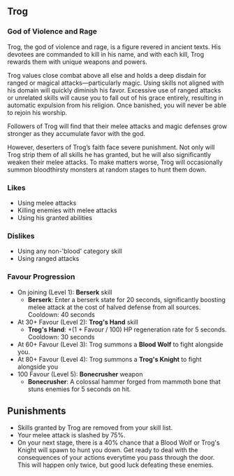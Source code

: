 ## Trog
### God of Violence and Rage

Trog, the god of violence and rage, is a figure revered in ancient texts. His devotees are commanded to kill in his name, and with each kill, Trog rewards them with unique weapons and powers.

Trog values close combat above all else and holds a deep disdain for ranged or magical attacks—particularly magic. Using skills not aligned with his domain will quickly diminish his favor. Excessive use of ranged attacks or unrelated skills will cause you to fall out of his grace entirely, resulting in automatic expulsion from his religion. Once banished, you will never be able to rejoin his worship.

Followers of Trog will find that their melee attacks and magic defenses grow stronger as they accumulate favor with the god.

However, deserters of Trog’s faith face severe punishment. Not only will Trog strip them of all skills he has granted, but he will also significantly weaken their melee attacks. To make matters worse, Trog will occasionally summon bloodthirsty monsters at random stages to hunt them down.

### Likes
- Using melee attacks
- Killing enemies with melee attacks
- Using his granted abilities
### Dislikes
- Using any non-'blood' category skill
- Using ranged attacks

### Favour Progression
- On joining (Level 1): **Berserk** skill
	- **Berserk**: Enter a berserk state for 20 seconds, significantly boosting melee attack at the cost of halved defense from all sources. Cooldown: 40 seconds
- At 30+ Favour (Level 2): **Trog's Hand** skill
	- **Trog's Hand**: +(1 + Favour / 100) HP regeneration rate for 5 seconds. Cooldown: 30 seconds
- At 60+ Favour (Level 3): Trog summons a **Blood Wolf** to fight alongside you.
- At 80+ Favour (Level 4): Trog summons a **Trog's Knight** to fight alongside you
- 100 Favour (Level 5): **Bonecrusher** weapon
	- **Bonecrusher**: A colossal hammer forged from mammoth bone that stuns enemies for 5 seconds on hit.

## Punishments
- Skills granted by Trog are removed from your skill list.
- Your melee attack is slashed by 75%.
- On your next stage, there is a 40% chance that a Blood Wolf or Trog's Knight will spawn to hunt you down. Get ready to deal with the consequences of your actions everytime you pass through the door. This will happen only twice, but good luck defeating these enemies.